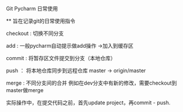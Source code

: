 Git Pycharm 日常使用

** 旨在记录git的日常使用指令

checkout : 切换不同分支

add : 一般pycharm自动提示做add操作 ->加入到缓存区

commit : 将暂存区文件提交到分支（本地仓库）

push ： 将本地仓库同步到远程仓库 master -> origin/master

merge : 不同分支间的合并 例如在dev分支中有新的修改，需要checkout到master做merge

实际操作中，在提交代码之前，首先update project，再commit - push.

